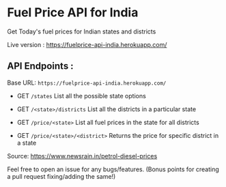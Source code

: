 # Fuel Price API for India
Get Today's fuel prices for Indian states and districts

Live version : https://fuelprice-api-india.herokuapp.com/

## API Endpoints :

Base URL: ```https://fuelprice-api-india.herokuapp.com/```
* GET ```/states```
List all the possible state options

* GET ```/<state>/districts```
List all the districts in a particular state

* GET ```/price/<state>```
List all fuel prices in the state for all districts

* GET ```/price/<state>/<district>```
Returns the price for specific district in a state

Source: https://www.newsrain.in/petrol-diesel-prices

Feel free to open an issue for any bugs/features. (Bonus points for creating a pull request fixing/adding the same!)
